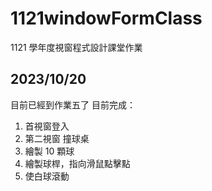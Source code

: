 # 1121windowFormClass
1121 學年度視窗程式設計課堂作業

2023/10/20
---
目前已經到作業五了
目前完成：
1. 首視窗登入
2. 第二視窗 撞球桌
3. 繪製 10 顆球
4. 繪製球桿，指向滑鼠點擊點
5. 使白球滾動
